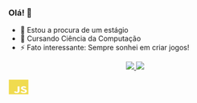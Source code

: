 ### Olá! 👋

- 🔭 Estou a procura de um estágio
- 🌱 Cursando Ciência da Computação
- ⚡ Fato interessante: Sempre sonhei em criar jogos!

<div align="center">
  <a href="https://github.com/JoaoGabrielSSilva">
  <img height="180em" src="https://github-readme-stats.vercel.app/api?username=JoaoGabrielSSilva&show_icons=true&theme=great-gatsby&include_all_commits=true&count_private=true"/>
  <img height="180em" src="https://github-readme-stats.vercel.app/api/top-langs/?username=JoaoGabrielSSilva&layout=compact&langs_count=7&theme=great-gatsby"/>
</div>

<div style="display: inline-block"><br>
  <img align="center" alt="Joao-Js" height="30" width="40" src="https://raw.githubusercontent.com/devicons/devicon/master/icons/javascript/javascript-plain.svg">
  
</div>

